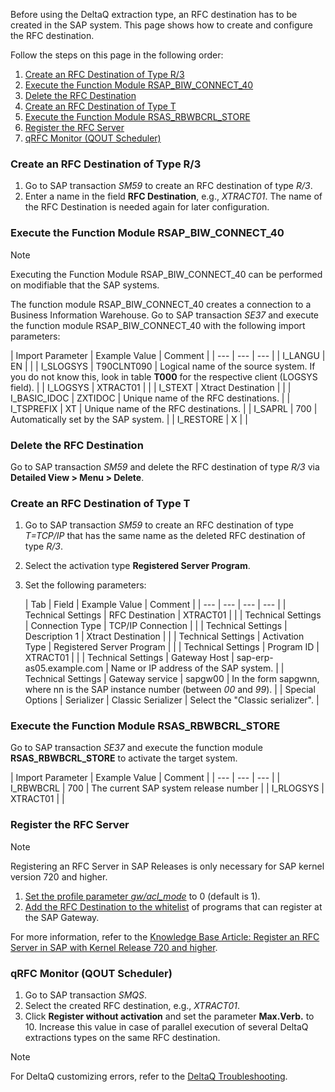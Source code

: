 Before using the DeltaQ extraction type, an RFC destination has to be created in the SAP system. This page shows how to create and configure the RFC destination.

Follow the steps on this page in the following order:

1. [Create an RFC Destination of Type R/3](#create-an-rfc-destination-of-type-r3)
1. [Execute the Function Module RSAP_BIW_CONNECT_40](#execute-the-function-module-rsap_biw_connect_40)
1. [Delete the RFC Destination](#delete-the-rfc-destination)
1. [Create an RFC Destination of Type T](#create-an-rfc-destination-of-type-t)
1. [Execute the Function Module RSAS_RBWBCRL_STORE](#execute-the-function-module-rsas_rbwbcrl_store)
1. [Register the RFC Server](#register-the-rfc-server)
1. [qRFC Monitor (QOUT Scheduler)](#qrfc-monitor-qout-scheduler)

### Create an RFC Destination of Type R/3

1. Go to SAP transaction *SM59* to create an RFC destination of type *R/3*.
1. Enter a name in the field **RFC Destination**, e.g., *XTRACT01*. The name of the RFC Destination is needed again for later configuration.

### Execute the Function Module RSAP_BIW_CONNECT_40

Note

Executing the Function Module RSAP_BIW_CONNECT_40 can be performed on modifiable that the SAP systems.

The function module RSAP_BIW_CONNECT_40 creates a connection to a Business Information Warehouse. Go to SAP transaction *SE37* and execute the function module RSAP_BIW_CONNECT_40 with the following import parameters:

| Import Parameter | Example Value | Comment | | --- | --- | --- | | I_LANGU | EN | | | I_SLOGSYS | T90CLNT090 | Logical name of the source system. If you do not know this, look in table **T000** for the respective client (LOGSYS field). | | I_LOGSYS | XTRACT01 | | | I_STEXT | Xtract Destination | | | I_BASIC_IDOC | ZXTIDOC | Unique name of the RFC destinations. | | I_TSPREFIX | XT | Unique name of the RFC destinations. | | I_SAPRL | 700 | Automatically set by the SAP system. | | I_RESTORE | X | |

### Delete the RFC Destination

Go to SAP transaction *SM59* and delete the RFC destination of type *R/3* via **Detailed View > Menu > Delete**.

### Create an RFC Destination of Type T

1. Go to SAP transaction *SM59* to create an RFC destination of type *T=TCP/IP* that has the same name as the deleted RFC destination of type *R/3*.

1. Select the activation type **Registered Server Program**.

1. Set the following parameters:

   | Tab | Field | Example Value | Comment | | --- | --- | --- | --- | | Technical Settings | RFC Destination | XTRACT01 | | | Technical Settings | Connection Type | TCP/IP Connection | | | Technical Settings | Description 1 | Xtract Destination | | | Technical Settings | Activation Type | Registered Server Program | | | Technical Settings | Program ID | XTRACT01 | | | Technical Settings | Gateway Host | sap-erp-as05.example.com | Name or IP address of the SAP system. | | Technical Settings | Gateway service | sapgw00 | In the form sapgwnn, where nn is the SAP instance number (between *00* and *99*). | | Special Options | Serializer | Classic Serializer | Select the "Classic serializer". |

### Execute the Function Module RSAS_RBWBCRL_STORE

Go to SAP transaction *SE37* and execute the function module **RSAS_RBWBCRL_STORE** to activate the target system.

| Import Parameter | Example Value | Comment | | --- | --- | --- | | I_RBWBCRL | 700 | The current SAP system release number | | I_RLOGSYS | XTRACT01 | |

### Register the RFC Server

Note

Registering an RFC Server in SAP Releases is only necessary for SAP kernel version 720 and higher.

1. [Set the profile parameter *gw/acl_mode*](../../../knowledge-base/register-rfc-server-in-sap-releases-in-kernel-release-720-and-higher/#change-the-profile-parameter-gwacl_mode) to 0 (default is 1).
1. [Add the RFC Destination to the whitelist](../../../knowledge-base/register-rfc-server-in-sap-releases-in-kernel-release-720-and-higher/#define-a-whitelist-of-programs-at-the-sap-gateway) of programs that can register at the SAP Gateway.

For more information, refer to the [Knowledge Base Article: Register an RFC Server in SAP with Kernel Release 720 and higher](../../../knowledge-base/register-rfc-server-in-sap-releases-in-kernel-release-720-and-higher/).

### qRFC Monitor (QOUT Scheduler)

1. Go to SAP transaction *SMQS*.
1. Select the created RFC destination, e.g., *XTRACT01*.
1. Click **Register without activation** and set the parameter **Max.Verb.** to 10. Increase this value in case of parallel execution of several DeltaQ extractions types on the same RFC destination.

Note

For DeltaQ customizing errors, refer to the [DeltaQ Troubleshooting](../../../troubleshooting/#deltaq-troubleshooting).
